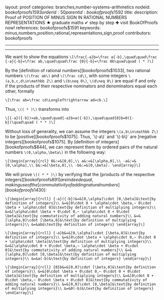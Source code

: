 layout: proof
categories: branches,number-systems-arithmetics
nodeid: bookofproofs$1593
orderid: 50
parentid: bookofproofs$1592
title: 
description:  Proof of POSITION OF MINUS SIGN IN RATIONAL NUMBERS REPRESENTATIONS &#9733; graduate maths &#10004; step by step &#10010; visit BookOfProofs now!
references: bookofproofs$1591
keywords: minus,numbers,position,rational,representations,sign,proof
contributors: bookofproofs

---


---

We want to show the equations
`\[\frac{-a}b=\frac a{-b},\quad\quad\frac {-a}{-b}=\frac ab,\quad\quad\frac {0}{-b}=\frac 0b\quad\quad ( * )\]`

By the [definition of rational numbers][bookofproofs$1033], two rational numbers `\(\frac ab\)` and `\(\frac cd\)`, with some integers `\(a,b,c,d\in\mathbb Z\)` and `\(b\neq 0\)`, `\(d\neq 0\)` are equal if and only if the products of their respective nominators and denominators equal each other, formally

`\[\frac ab=\frac cd\Longleftrightarrow ad=cb.\]`

Thus, `\(( * )\)` transforms into 

`\[{-a}({-b})=ab,\quad\quad{-a}b=a({-b}),\quad\quad{0}b=0({-b})\quad\quad ( * * )\]`

Without loss of generality, we can assume the integers `\(a,b\in\mathbb Z\)` to be [positive][bookofproofs$1075]. Thus, `\(-a\)` and `\(-b\)` are [negative integers][bookofproofs$1075]. By [definition of integers][bookofproofs$844], we can represent them by ordered pairs of the natural numbers `\(0,\alpha,\beta\)` in the following way:

`\[\begin{array}{rcl}
0&:=&[0,0],\\
a&:=&[\alpha,0],\\
-a&:=&[0,\alpha],\\
b&:=&[\beta,0],\\
-b&:=&[0,\beta].
\end{array}\]`

We will prove `\(( * * )\)` by verifying that the [products of the respective integers][bookofproofs$891] are indeed equal, making use of the [commutativity of adding natural numbers][bookofproofs$1430]:

`\[\begin{array}{rcll}
{-a}({-b})&=&[0,\alpha]\cdot [0,\beta]&\text{by definition of integers}\\
&=&[0\cdot 0 + \alpha\cdot \beta,~ 0\cdot \beta + \alpha\cdot 0]&\text{by definition of multiplying integers}\\
&=&[\alpha\cdot \beta + 0\cdot 0,~ \alpha\cdot 0 + 0\cdot \beta]&\text{by commutativity of adding natural numbers}\\
&=&[\alpha,0]\cdot [\beta,0]&\text{by definition of multiplying integers}\\
&=&ab&\text{by definition of integers}
\end{array}\]`

`\[\begin{array}{rcll}
{-a}b&=&[0,\alpha]\cdot [\beta,0]&\text{by definition of integers}\\
&=&[0\cdot \beta + \alpha\cdot 0,~ 0\cdot 0 + \alpha\cdot \beta]&\text{by definition of multiplying integers}\\
&=&[\alpha\cdot 0 + 0\cdot \beta,~ \alpha\cdot \beta + 0\cdot 0]&\text{by commutativity of adding natural numbers}\\
&=&[\alpha,0]\cdot [0,\beta]&\text{by definition of multiplying integers}\\
&=&a(-b)&\text{by definition of integers}
\end{array}\]`

`\[\begin{array}{rcll}
{0}b&=&[0,0]\cdot [\beta,0]&\text{by definition of integers}\\
&=&[0\cdot \beta + 0\cdot 0,~ 0\cdot 0 + 0\cdot \beta]&\text{by definition of multiplying integers}\\
&=&[0\cdot 0 + 0\cdot \beta,~ 0\cdot \beta + 0\cdot 0]&\text{by commutativity of adding natural numbers}\\
&=&[0,0]\cdot [0,\beta]&\text{by definition of multiplying integers}\\
&=&0(-b)&\text{by definition of integers}
\end{array}\]`
